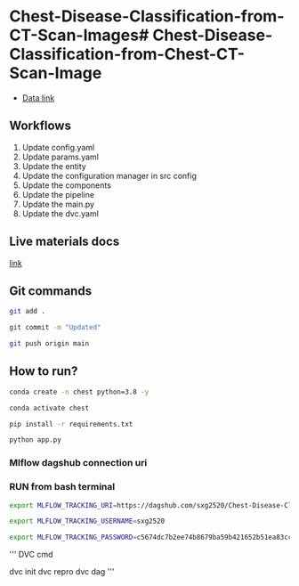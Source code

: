 # Chest-Disease-Classification-from-CT-Scan-Images# Chest-Disease-Classification-from-Chest-CT-Scan-Image

 - [Data link](https://drive.google.com/file/d/1z0mreUtRmR-P-magILsDR3T7M6IkGXtY/view?usp=sharing)

## Workflows

1. Update config.yaml
2. Update params.yaml
3. Update the entity
4. Update the configuration manager in src config
5. Update the components
6. Update the pipeline 
7. Update the main.py
8. Update the dvc.yaml 



## Live materials docs

[link](https://docs.google.com/document/d/1UFiHnyKRqgx8Lodsvdzu58LbVjdWHNf-uab2WmhE0A4/edit?usp=sharing)


## Git commands

```bash
git add .

git commit -m "Updated"

git push origin main
```

## How to run?

```bash
conda create -n chest python=3.8 -y
```

```bash
conda activate chest
```

```bash
pip install -r requirements.txt
```

```bash
python app.py
```

### Mlflow dagshub connection uri

### RUN from bash terminal

```bash
export MLFLOW_TRACKING_URI=https://dagshub.com/sxg2520/Chest-Disease-Classification-from-CT-Scan-Images.mlflow

export MLFLOW_TRACKING_USERNAME=sxg2520 

export MLFLOW_TRACKING_PASSWORD=c5674dc7b2ee74b8679ba59b421652b51ea83cc2

```
'''
DVC cmd

dvc init
dvc repro
dvc dag
'''
